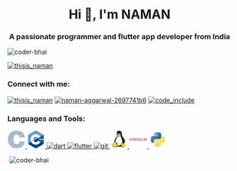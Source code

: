 <h1 align="center">Hi 👋, I'm NAMAN</h1>
<h3 align="center">A passionate programmer and flutter app developer from India</h3>

<p align="left"> <img src="https://komarev.com/ghpvc/?username=coder-bhai&label=Profile%20views&color=0e75b6&style=flat" alt="coder-bhai" /> </p>

<p align="left"> <a href="https://twitter.com/thisis_naman" target="blank"><img src="https://img.shields.io/twitter/follow/thisis_naman?logo=twitter&style=for-the-badge" alt="thisis_naman" /></a> </p>

<h3 align="left">Connect with me:</h3>
<p align="left">
<a href="https://twitter.com/thisis_naman" target="blank"><img align="center" src="https://cdn.jsdelivr.net/npm/simple-icons@3.0.1/icons/twitter.svg" alt="thisis_naman" height="30" width="40" /></a>
<a href="https://linkedin.com/in/naman-aggarwal-2697741b6" target="blank"><img align="center" src="https://cdn.jsdelivr.net/npm/simple-icons@3.0.1/icons/linkedin.svg" alt="naman-aggarwal-2697741b6" height="30" width="40" /></a>
<a href="https://www.hackerrank.com/code_include" target="blank"><img align="center" src="https://cdn.jsdelivr.net/npm/simple-icons@3.0.1/icons/hackerrank.svg" alt="code_include" height="30" width="40" /></a>
</p>

<h3 align="left">Languages and Tools:</h3>
<p align="left"> <a href="https://www.cprogramming.com/" target="_blank"> <img src="https://raw.githubusercontent.com/devicons/devicon/master/icons/c/c-original.svg" alt="c" width="40" height="40"/> </a> <a href="https://www.w3schools.com/cpp/" target="_blank"> <img src="https://raw.githubusercontent.com/devicons/devicon/master/icons/cplusplus/cplusplus-original.svg" alt="cplusplus" width="40" height="40"/> </a> <a href="https://dart.dev" target="_blank"> <img src="https://www.vectorlogo.zone/logos/dartlang/dartlang-icon.svg" alt="dart" width="40" height="40"/> </a> <a href="https://flutter.dev" target="_blank"> <img src="https://www.vectorlogo.zone/logos/flutterio/flutterio-icon.svg" alt="flutter" width="40" height="40"/> </a> <a href="https://git-scm.com/" target="_blank"> <img src="https://www.vectorlogo.zone/logos/git-scm/git-scm-icon.svg" alt="git" width="40" height="40"/> </a> <a href="https://www.linux.org/" target="_blank"> <img src="https://raw.githubusercontent.com/devicons/devicon/master/icons/linux/linux-original.svg" alt="linux" width="40" height="40"/> </a> <a href="https://www.oracle.com/" target="_blank"> <img src="https://raw.githubusercontent.com/devicons/devicon/master/icons/oracle/oracle-original.svg" alt="oracle" width="40" height="40"/> </a> <a href="https://www.python.org" target="_blank"> <img src="https://raw.githubusercontent.com/devicons/devicon/master/icons/python/python-original.svg" alt="python" width="40" height="40"/> </a> </p>

<p>&nbsp;<img align="center" src="https://github-readme-stats.vercel.app/api?username=coder-bhai&show_icons=true&locale=en&theme=radical" alt="coder-bhai" /></p>

